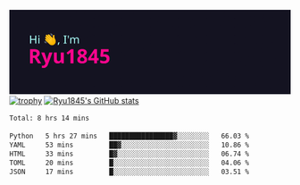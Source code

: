 ![Hi, I'm Ryu1845](https://github.com/Ryu1845/Ryu1845/blob/main/header.png)
[![trophy](https://github-profile-trophy.vercel.app/?username=ryo-ma&theme=radical&column=10)](https://github.com/ryo-ma/github-profile-trophy)
[![Ryu1845's GitHub stats](https://github-readme-stats.vercel.app/api?username=Ryu1845&theme=radical&show_icons=true)](https://github.com/anuraghazra/github-readme-stats)
<!--START_SECTION:waka-->
```text
Total: 8 hrs 14 mins

Python   5 hrs 27 mins   ████████████████▓░░░░░░░░   66.03 % 
YAML     53 mins         ██▓░░░░░░░░░░░░░░░░░░░░░░   10.86 % 
HTML     33 mins         █▓░░░░░░░░░░░░░░░░░░░░░░░   06.74 % 
TOML     20 mins         █░░░░░░░░░░░░░░░░░░░░░░░░   04.06 % 
JSON     17 mins         █░░░░░░░░░░░░░░░░░░░░░░░░   03.51 % 
```
<!--END_SECTION:waka-->

<!--
**Ryu1845/Ryu1845** is a ✨ _special_ ✨ repository because its `README.md` (this file) appears on your GitHub profile.

Here are some ideas to get you started:

- 🔭 I’m currently working on ...
- 🌱 I’m currently learning ...
- 👯 I’m looking to collaborate on ...
- 🤔 I’m looking for help with ...
- 💬 Ask me about ...
- 📫 How to reach me: ...
- 😄 Pronouns: ...
- ⚡ Fun fact: ...
-->
